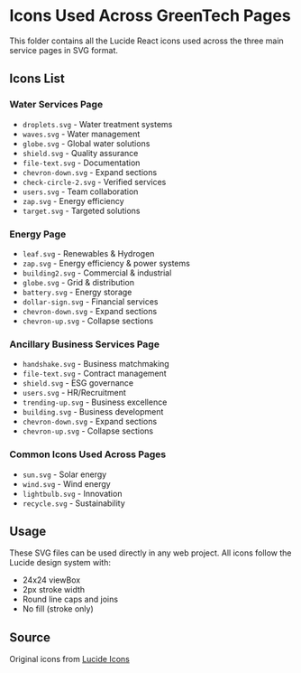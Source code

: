 # Icons Used Across GreenTech Pages

This folder contains all the Lucide React icons used across the three main service pages in SVG format.

## Icons List

### Water Services Page
- `droplets.svg` - Water treatment systems
- `waves.svg` - Water management
- `globe.svg` - Global water solutions
- `shield.svg` - Quality assurance
- `file-text.svg` - Documentation
- `chevron-down.svg` - Expand sections
- `check-circle-2.svg` - Verified services
- `users.svg` - Team collaboration
- `zap.svg` - Energy efficiency
- `target.svg` - Targeted solutions

### Energy Page  
- `leaf.svg` - Renewables & Hydrogen
- `zap.svg` - Energy efficiency & power systems
- `building2.svg` - Commercial & industrial
- `globe.svg` - Grid & distribution
- `battery.svg` - Energy storage
- `dollar-sign.svg` - Financial services
- `chevron-down.svg` - Expand sections
- `chevron-up.svg` - Collapse sections

### Ancillary Business Services Page
- `handshake.svg` - Business matchmaking
- `file-text.svg` - Contract management
- `shield.svg` - ESG governance
- `users.svg` - HR/Recruitment
- `trending-up.svg` - Business excellence
- `building.svg` - Business development
- `chevron-down.svg` - Expand sections
- `chevron-up.svg` - Collapse sections

### Common Icons Used Across Pages
- `sun.svg` - Solar energy
- `wind.svg` - Wind energy
- `lightbulb.svg` - Innovation
- `recycle.svg` - Sustainability

## Usage
These SVG files can be used directly in any web project. All icons follow the Lucide design system with:
- 24x24 viewBox
- 2px stroke width
- Round line caps and joins
- No fill (stroke only)

## Source
Original icons from [Lucide Icons](https://lucide.dev/)